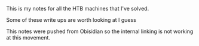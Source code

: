 This is my notes for all the HTB machines that I've solved.

Some of these write ups are worth looking at I guess

This notes were pushed from Obisidian so the internal linking is not working at this movement.
